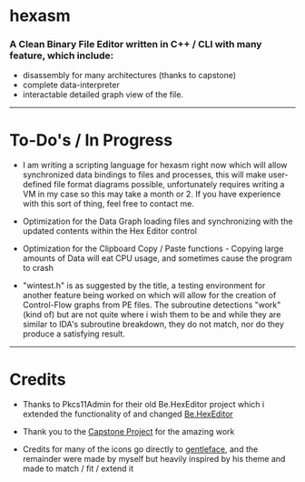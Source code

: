 #                                                                                                       hexasm

###                 A Clean Binary File Editor written in C++ / CLI with many feature, which include:

*  disassembly for many architectures (thanks to capstone)
*  complete data-interpreter
*  interactable detailed graph view of the file.
  
---------------------------------------------------------------------------------------------------------------------------------------------------------------------------------------------------------------------------------------------------------------------------------
# To-Do's / In Progress

* I am writing a scripting language for hexasm right now which will allow synchronized data bindings to files and processes, this will make user-defined file format diagrams possible, unfortunately requires writing a VM in my case so this may take a month or 2. If you have experience with this sort of thing, feel free to contact me.

* Optimization for the Data Graph loading files and synchronizing with the updated contents within the Hex Editor control

* Optimization for the Clipboard Copy / Paste functions - Copying large amounts of Data will eat CPU usage, and sometimes cause the program to crash

* "wintest.h" is as suggested by the title, a testing environment for another feature being worked on which will allow for the creation of Control-Flow graphs from PE files. The subroutine detections "work" (kind of) but are not quite where i wish them to be and while they are similar to IDA's subroutine breakdown, they do not match, nor do they produce a satisfying result.

---------------------------------------------------------------------------------------------------------------------------------------------------------------------------------------------------------------------------------------------------------------------------------

# Credits

* Thanks to Pkcs11Admin for their old Be.HexEditor project which i extended the functionality of and changed [Be.HexEditor](https://github.com/Pkcs11Admin/Be.HexEditor)

* Thank you to the [Capstone Project](https://github.com/capstone-engine/capstone) for the amazing work

* Credits for many of the icons go directly to [gentleface](http://gentleface.com/), and the remainder were made by myself but heavily inspired by his theme and made to match / fit / extend it
